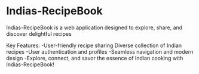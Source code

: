 # Indias-RecipeBook
Indias-RecipeBook is a web application designed to explore, share, and discover delightful recipes
 
Key Features:
-User-friendly recipe sharing Diverse collection of Indian recipes
-User authentication and profiles
-Seamless navigation and modern design 
-Explore, connect, and savor the essence of Indian cooking with Indias-RecipeBook!
